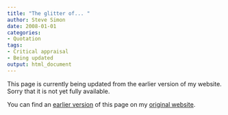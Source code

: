 ```yaml
---
title: "The glitter of... "
author: Steve Simon
date: 2008-01-01
categories:
- Quotation
tags:
- Critical appraisal
- Being updated
output: html_document
---
```


This page is currently being updated from the earlier version of my website. Sorry that it is not yet fully available.

<!---More--->

You can find an [earlier version][sim1] of this page on my [original website][sim2].

[sim1]: http://www.pmean.com/08/TheGlitterOf.html
[sim2]: http://www.pmean.com/original_site.html
